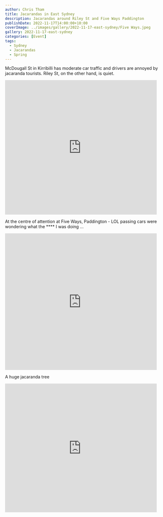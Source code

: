```yaml
---
author: Chris Tham
title: Jacarandas in East Sydney
description: Jacarandas around Riley St and Five Ways Paddington
publishDate: 2022-11-17T14:00:00+10:00
coverImage: ../images/gallery/2022-11-17-east-sydney/Five Ways.jpeg
gallery: 2022-11-17-east-sydney
categories: [Event]
tags:
  - Sydney
  - Jacarandas
  - Spring
---
```


McDougall St in Kirribilli has moderate car traffic and drivers are annoyed by jacaranda tourists. Riley St, on the other hand, is quiet.

<iframe src="https://www.facebook.com/plugins/post.php?href=https%3A%2F%2Fwww.facebook.com%2Fchris1.tham%2Fposts%2Fpfbid0nWWBUupNXi6ktcQYDRxqKoBTfpH8Tk2FuRiAEL2Z62FKSwx5ZEs3oS1WL56zp6Lgl&show_text=true&width=500" width="500" height="444" style="border:none;overflow:hidden" scrolling="no" frameborder="0" allowfullscreen="true" allow="autoplay; clipboard-write; encrypted-media; picture-in-picture; web-share"></iframe>

At the centre of attention at Five Ways, Paddington - LOL passing cars were wondering what the **** I was doing ...

<iframe src="https://www.facebook.com/plugins/post.php?href=https%3A%2F%2Fwww.facebook.com%2Fchris1.tham%2Fposts%2Fpfbid02edttWLNVazGJBz5iHZ8W4CfZXaLJEgC52fu7m8n6StVbidcdh8V2ho5yNJuAbSu2l&show_text=true&width=500" width="500" height="451" style="border:none;overflow:hidden" scrolling="no" frameborder="0" allowfullscreen="true" allow="autoplay; clipboard-write; encrypted-media; picture-in-picture; web-share"></iframe>

A huge jacaranda tree

<iframe src="https://www.facebook.com/plugins/post.php?href=https%3A%2F%2Fwww.facebook.com%2Fchris1.tham%2Fposts%2Fpfbid021Yg7TREzQHudQT55ZqYZLZRi9dPDULXEczEwP9BXrYw1fx1S4PzM2bZCtpUTJCc6l&show_text=true&width=500" width="500" height="425" style="border:none;overflow:hidden" scrolling="no" frameborder="0" allowfullscreen="true" allow="autoplay; clipboard-write; encrypted-media; picture-in-picture; web-share"></iframe>
